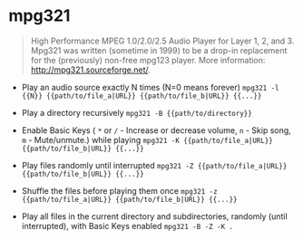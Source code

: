 # mpg321
> High Performance MPEG 1.0/2.0/2.5 Audio Player for Layer 1, 2, and 3.
> Mpg321 was written (sometime in 1999) to be a drop-in replacement for the (previously) non-free mpg123 player.
> More information: <http://mpg321.sourceforge.net/>.

- Play an audio source exactly N times (N=0 means forever)
`mpg321 -l {{N}} {{path/to/file_a|URL}} {{path/to/file_b|URL}} {{...}}`

- Play a directory recursively
`mpg321 -B {{path/to/directory}}`

- Enable Basic Keys ( `*` or `/` - Increase or decrease volume, `n` - Skip song, `m` - Mute/unmute.) while playing
`mpg321 -K {{path/to/file_a|URL}} {{path/to/file_b|URL}} {{...}}`

- Play files randomly until interrupted
`mpg321 -Z {{path/to/file_a|URL}} {{path/to/file_b|URL}} {{...}}`

- Shuffle the files before playing them once
`mpg321 -z {{path/to/file_a|URL}} {{path/to/file_b|URL}} {{...}}`

- Play all files in the current directory and subdirectories, randomly (until interrupted), with Basic Keys enabled
`mpg321 -B -Z -K .`
